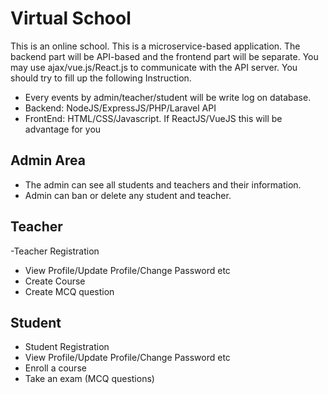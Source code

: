 # Virtual School

This is an online school. This is a microservice-based application. The backend part will be API-based and the frontend part will be separate. You may use ajax/vue.js/React.js to communicate with the API server.  You should try to fill up the following Instruction.
- Every events by admin/teacher/student will be write log on database.
- Backend: NodeJS/ExpressJS/PHP/Laravel API
- FrontEnd: HTML/CSS/Javascript. If ReactJS/VueJS this will be advantage for you

Admin Area
--------------
- The admin can see all students and teachers and their information.
- Admin can ban or delete any student and teacher.

Teacher
-----------
-Teacher Registration
- View Profile/Update Profile/Change Password etc
- Create Course
- Create MCQ question

Student
------------
- Student Registration
- View Profile/Update Profile/Change Password etc
- Enroll a course
- Take an exam (MCQ questions)
